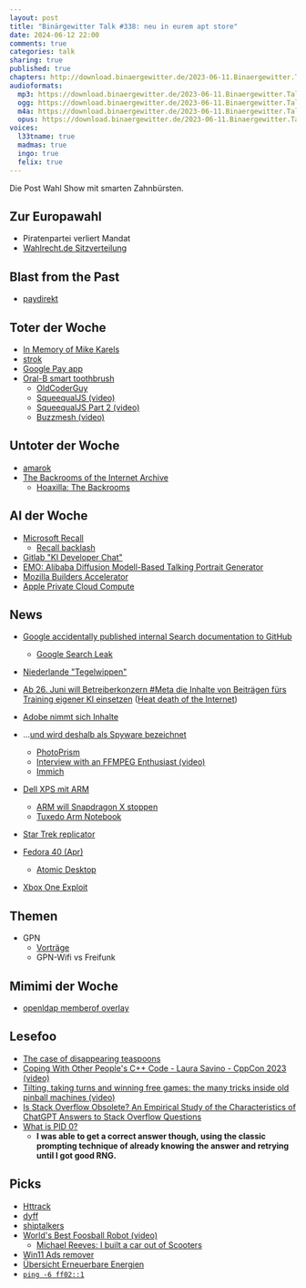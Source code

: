 ```yaml
---
layout: post
title: "Binärgewitter Talk #338: neu in eurem apt store"
date: 2024-06-12 22:00
comments: true
categories: talk
sharing: true
published: true
chapters: http://download.binaergewitter.de/2023-06-11.Binaergewitter.Talk.338.chapters.txt
audioformats:
  mp3: https://download.binaergewitter.de/2023-06-11.Binaergewitter.Talk.338.mp3
  ogg: https://download.binaergewitter.de/2023-06-11.Binaergewitter.Talk.338.ogg
  m4a: https://download.binaergewitter.de/2023-06-11.Binaergewitter.Talk.338.m4a
  opus: https://download.binaergewitter.de/2023-06-11.Binaergewitter.Talk.338.opus
voices:
  l33tname: true
  madmas: true
  ingo: true
  felix: true
---
```

Die Post Wahl Show mit smarten Zahnbürsten.


## Zur Europawahl
- Piratenpartei verliert Mandat
- [Wahlrecht.de Sitzverteilung](https://www.wahlrecht.de/news/2024/europawahl-2024.html#sitzverteilung )

## Blast from the Past
- [paydirekt](https://www.linux-magazin.de/news/paydirekt-vor-dem-aus/ )

## Toter der Woche
- [In Memory of Mike Karels]( https://freebsdfoundation.org/mike_karels/?hss_channel=tw-50052513 )
- [strok]( https://github.com/jameslittle230/stork/discussions/360 )
- [Google Pay app]( https://arstechnica.com/gadgets/2024/06/google-shuts-down-the-google-pay-app/ )
- [Oral-B smart toothbrush]( https://arstechnica.com/gadgets/2024/06/oral-b-bricks-ability-to-set-up-alexa-on-230-smart-toothbrush/ )
    - [OldCoderGuy]( https://www.youtube.com/@oldcoderguy )
    - [SqueequalJS (video)]( https://www.youtube.com/watch?v=qTf88P8HTxI )
    - [SqueequalJS Part 2 (video)]( https://www.youtube.com/watch?v=FHFZyU4IYQA& )
    - [Buzzmesh (video)]( https://www.youtube.com/watch?v=GaEb-kXrspU )


## Untoter der Woche
- [amarok]( https://linuxnews.de/rediscover-your-music-amarok-3-0-veroeffentlicht/ )
- [The Backrooms of the Internet Archive]( https://blog.archive.org/2024/06/01/the-backrooms-of-the-internet-archive/ )
  - [Hoaxilla: The Backrooms]( https://hoaxilla.com/hoaxilla-292-backrooms/ )

## AI der Woche

- [Microsoft Recall]( https://www.heise.de/news/Microsoft-Recall-Neue-Suchfunktion-und-mehr-KI-Anwendungen-fuer-Copilot-PCs-9724721.html )
  - [Recall backlash]( https://blogs.windows.com/windowsexperience/2024/06/07/update-on-the-recall-preview-feature-for-copilot-pcs/ )
- [Gitlab "KI Developer Chat"]( https://www.heise.de/news/Duo-GitLab-gibt-KI-Developer-Chat-offiziell-fuer-Pro-Nutzer-frei-9690844.html )
- [EMO: Alibaba Diffusion Modell-Based Talking Portrait Generator]( https://hackaday.com/2024/06/10/emo-alibabas-diffusion-model-based-talking-portrait-generator/ )
- [Mozilla Builders Accelerator]( https://blog.mozilla.org/en/mozilla/mozilla-builders-accelerator/ )
- [Apple Private Cloud Compute]( https://security.apple.com/blog/private-cloud-compute/ )


## News
- [Google accidentally published internal Search documentation to GitHub]( https://arstechnica.com/gadgets/2024/06/google-accidentally-published-internal-search-documentation-to-github/ )
  - [Google Search Leak]( https://sheknowsseo.co/google-search-algorithm-leak/ )
- [Niederlande "Tegelwippen"]( https://orf.at/stories/3353827/ )
- [Ab 26. Juni will Betreiberkonzern #Meta die Inhalte von Beiträgen fürs Training eigener KI einsetzen]( https://verbraucherzentrale.social/@verbraucherzentrale_nrw/112496784221099683 ) ([Heat death of the Internet]( https://www.takahe.org.nz/heat-death-of-the-internet/ ))
- [Adobe nimmt sich Inhalte]( https://9to5mac.com/2024/06/06/change-to-adobe-terms-amp-conditions/ )
- ...[und wird deshalb als Spyware bezeichnet]( https://www.golem.de/news/photoshop-und-premiere-pro-adobe-creative-cloud-wird-nun-als-spyware-bezeichnet-2406-185840.html )
  * [PhotoPrism]( https://www.photoprism.app/ )
  * [Interview with an FFMPEG Enthusiast (video)]( https://www.youtube.com/watch?v=9kaIXkImCAM )
  * [Immich](https://github.com/immich-app/immich )

- [Dell XPS mit ARM]( https://www.windowscentral.com/hardware/laptops/dell-xps-13-snapdragon-x-announced )
  * [ARM will Snapdragon X stoppen ]( https://www.heise.de/news/ARM-will-Verkauf-aller-neuen-PCs-mit-Windows-on-ARM-stoppen-9758354.html )
  * [Tuxedo Arm Notebook](https://linuxnews.de/tuxedo-arbeitet-an-arm-notebook/ )

- [Star Trek replicator]( https://www.heise.de/news/Photonik-MIT-Forscher-entwickeln-kompakten-3D-Drucker-ohne-bewegliche-Teile-9754129.html )
- [Fedora 40 (Apr)]( https://fedoramagazine.org/announcing-fedora-linux-40/ )
  * [Atomic Desktop]( https://fedoraproject.org/atomic-desktops/sway/ )
- [Xbox One Exploit]( https://tarnkappe.info/artikel/jailbreaks/xbox-one-mit-wahrscheinlich-erstem-kernel-exploit-ueberhaupt-297200.html )

## Themen

- GPN
  - [Vorträge]( https://media.ccc.de/c/gpn22 )
  - GPN-Wifi vs Freifunk

## Mimimi der Woche
- [openldap memberof overlay](https://www.kania-online.de/overlay-memberof-hat-den-status-deprecated-in-openldap-2-6/ )

## Lesefoo
- [The case of disappearing teaspoons]( https://www.ncbi.nlm.nih.gov/pmc/articles/PMC1322240/ )
- [Coping With Other People's C++ Code - Laura Savino - CppCon 2023 (video)]( https://www.youtube.com/watch?v=qyz6sOVON68 )
- [Tilting, taking turns and winning free games: the many tricks inside old pinball machines (video)]( https://www.youtube.com/watch?v=XeDCCNFAULk )
- [Is Stack Overflow Obsolete? An Empirical Study of the
Characteristics of ChatGPT Answers to Stack Overflow Questions]( https://dl.acm.org/doi/pdf/10.1145/3613904.3642596 )
- [What is PID 0?]( https://blog.dave.tf/post/linux-pid0/ )
  * **I was able to get a correct answer though, using the classic prompting technique of already knowing the answer and retrying until I got good RNG.**

## Picks
- [Httrack]( https://www.httrack.com/ )
- [dyff]( https://github.com/homeport/dyff )
- [shiptalkers]( https://shiptalkers.dev/ )
- [World's Best Foosball Robot (video)]( https://www.youtube.com/watch?v=xrwXZXGiP1w )
  - [Michael Reeves: I built a car out of Scooters]( https://www.youtube.com/@MichaelReeves )
- [Win11 Ads remover]( https://github.com/xM4ddy/OFGB )
- [Übersicht Erneuerbare Energien]( https://www.ndr.de/nachrichten/ndrdata/Wie-laeuft-der-Ausbau-von-Solar-Windkraft-Batteriespeicher-Erneuerbare-Energien-in-Deutschland,erneuerbare104.html )
- [`ping -6 ff02::1`]( https://astrid.tech/2024/05/28/0/ping-ff02-1/ )


